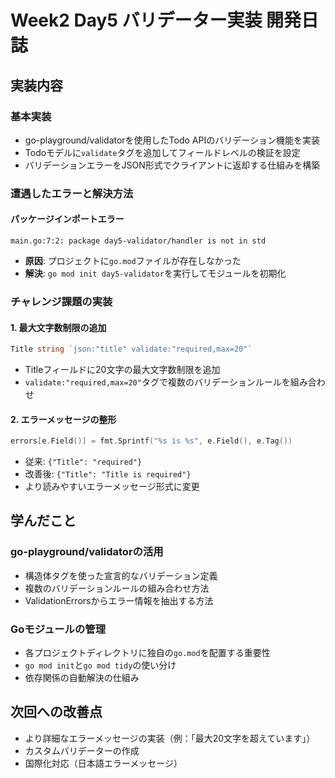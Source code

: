 # Week2 Day5 バリデーター実装 開発日誌

## 実装内容

### 基本実装
- go-playground/validatorを使用したTodo APIのバリデーション機能を実装
- Todoモデルに`validate`タグを追加してフィールドレベルの検証を設定
- バリデーションエラーをJSON形式でクライアントに返却する仕組みを構築

### 遭遇したエラーと解決方法

#### パッケージインポートエラー
```
main.go:7:2: package day5-validator/handler is not in std
```
- **原因**: プロジェクトに`go.mod`ファイルが存在しなかった
- **解決**: `go mod init day5-validator`を実行してモジュールを初期化

### チャレンジ課題の実装

#### 1. 最大文字数制限の追加
```go
Title string `json:"title" validate:"required,max=20"`
```
- Titleフィールドに20文字の最大文字数制限を追加
- `validate:"required,max=20"`タグで複数のバリデーションルールを組み合わせ

#### 2. エラーメッセージの整形
```go
errors[e.Field()] = fmt.Sprintf("%s is %s", e.Field(), e.Tag())
```
- 従来: `{"Title": "required"}`
- 改善後: `{"Title": "Title is required"}`
- より読みやすいエラーメッセージ形式に変更

## 学んだこと

### go-playground/validatorの活用
- 構造体タグを使った宣言的なバリデーション定義
- 複数のバリデーションルールの組み合わせ方法
- ValidationErrorsからエラー情報を抽出する方法

### Goモジュールの管理
- 各プロジェクトディレクトリに独自の`go.mod`を配置する重要性
- `go mod init`と`go mod tidy`の使い分け
- 依存関係の自動解決の仕組み

## 次回への改善点
- より詳細なエラーメッセージの実装（例：「最大20文字を超えています」）
- カスタムバリデーターの作成
- 国際化対応（日本語エラーメッセージ）